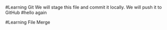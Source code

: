#Learning Git
We will stage this file and commit it locally. We will push it to GitHub
#hello again

#Learning File Merge
